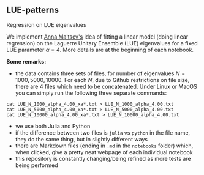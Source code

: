 ## LUE-patterns
Regression on LUE eigenvalues

We implement [Anna Maltsev's](https://webspace.maths.qmul.ac.uk/a.maltsev/) idea of fitting a linear model (doing linear regression) on the Laguerre Unitary Ensemble (LUE) eigenvalues for a fixed LUE parameter $\alpha = 4$. More details are at the beginning of each notebook. 

**Some remarks:**

- the data contains three sets of files, for number of eigenvalues $N=1000, 5000, 10000$. For each $N$, due to Github restrictions on file size, there are 4 files which need to be concatenated. Under Linux or MacOS you can simply run the following three separate commands:

```
cat LUE_N_1000_alpha_4.00_xa*.txt > LUE_N_1000_alpha_4.00.txt
cat LUE_N_5000_alpha_4.00_xa*.txt > LUE_N_5000_alpha_4.00.txt
cat LUE_N_10000_alpha_4.00_xa*.txt > LUE_N_10000_alpha_4.00.txt
```

- we use both Julia and Python
- if the difference between two files is ```julia``` vs ```python``` in the file name, they do the same thing, but in slightly different ways
- there are Markdown files (ending in ```.md``` in the ```notebooks``` folder) which, when clicked, give a pretty neat webpage of each individual notebook
- this repository is constantly changing/being refined as more tests are being performed
